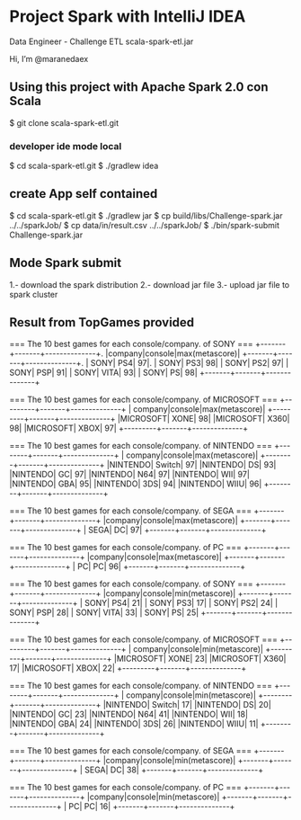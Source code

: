 # Project Spark with IntelliJ IDEA

Data Engineer - Challenge  ETL  scala-spark-etl.jar

Hi, I’m @maranedaex


## Using this project with Apache Spark 2.0 con Scala

$ git clone scala-spark-etl.git

### developer ide mode local

$ cd scala-spark-etl.git
$ ./gradlew idea

## create App self contained

$ cd scala-spark-etl.git
$ ./gradlew jar
$ cp build/libs/Challenge-spark.jar ../../sparkJob/
$ cp data/in/result.csv ../../sparkJob/
$ ./bin/spark-submit Challenge-spark.jar

## Mode Spark submit  

1.- download the spark distribution
2.- download jar file
3.- upload jar file to spark cluster


## Result from TopGames provided 

=== The 10 best games for each console/company. of SONY ===
+-------+-------+--------------+. 
|company|console|max(metascore)| 
+-------+-------+--------------+. 
|   SONY|    PS4|            97|. 
|   SONY|    PS3|            98| 
|   SONY|    PS2|            97| 
|   SONY|    PSP|            91| 
|   SONY|   VITA|            93| 
|   SONY|     PS|            98| 
+-------+-------+--------------+ 

=== The 10 best games for each console/company. of MICROSOFT ===
+---------+-------+--------------+
|  company|console|max(metascore)|
+---------+-------+--------------+
|MICROSOFT|   XONE|            98|
|MICROSOFT|   X360|            98|
|MICROSOFT|   XBOX|            97|
+---------+-------+--------------+

=== The 10 best games for each console/company. of NINTENDO ===
+--------+-------+--------------+
| company|console|max(metascore)|
+--------+-------+--------------+
|NINTENDO| Switch|            97|
|NINTENDO|     DS|            93|
|NINTENDO|     GC|            97|
|NINTENDO|    N64|            97|
|NINTENDO|    WII|            97|
|NINTENDO|    GBA|            95|
|NINTENDO|    3DS|            94|
|NINTENDO|   WIIU|            96|
+--------+-------+--------------+

=== The 10 best games for each console/company. of SEGA ===
+-------+-------+--------------+
|company|console|max(metascore)|
+-------+-------+--------------+
|   SEGA|     DC|            97|
+-------+-------+--------------+

=== The 10 best games for each console/company. of PC ===
+-------+-------+--------------+
|company|console|max(metascore)|
+-------+-------+--------------+
|     PC|     PC|            96|
+-------+-------+--------------+

=== The 10 best games for each console/company. of SONY ===
+-------+-------+--------------+
|company|console|min(metascore)|
+-------+-------+--------------+
|   SONY|    PS4|            21|
|   SONY|    PS3|            17|
|   SONY|    PS2|            24|
|   SONY|    PSP|            28|
|   SONY|   VITA|            33|
|   SONY|     PS|            25|
+-------+-------+--------------+

=== The 10 best games for each console/company. of MICROSOFT ===
+---------+-------+--------------+
|  company|console|min(metascore)|
+---------+-------+--------------+
|MICROSOFT|   XONE|            23|
|MICROSOFT|   X360|            17|
|MICROSOFT|   XBOX|            22|
+---------+-------+--------------+

=== The 10 best games for each console/company. of NINTENDO ===
+--------+-------+--------------+
| company|console|min(metascore)|
+--------+-------+--------------+
|NINTENDO| Switch|            17|
|NINTENDO|     DS|            20|
|NINTENDO|     GC|            23|
|NINTENDO|    N64|            41|
|NINTENDO|    WII|            18|
|NINTENDO|    GBA|            24|
|NINTENDO|    3DS|            26|
|NINTENDO|   WIIU|            11|
+--------+-------+--------------+

=== The 10 best games for each console/company. of SEGA ===
+-------+-------+--------------+
|company|console|min(metascore)|
+-------+-------+--------------+
|   SEGA|     DC|            38|
+-------+-------+--------------+

=== The 10 best games for each console/company. of PC ===
+-------+-------+--------------+
|company|console|min(metascore)|
+-------+-------+--------------+
|     PC|     PC|            16|
+-------+-------+--------------+
